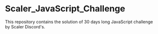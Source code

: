 # Scaler_JavaScript_Challenge
This repository contains the solution of 30 days long JavaScript challenge by Scaler Discord's.
